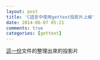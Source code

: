 ```yaml
---
layout: post
title: 'C語言中使用gettext投影片上線'
date: 2014-06-07 05:21
comments: true
categories: [gettext]
---
```

[這一份](http://wen00072.github.io/blog/2014/05/30/study-on-gettext)文件的整理出來的投影片

<script async class="speakerdeck-embed" data-id="1f7aa860cdd40131e1da2aa9d004a740" data-ratio="1.33333333333333" src="//speakerdeck.com/assets/embed.js"></script>

